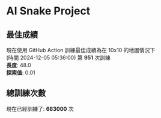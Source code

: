 
# AI Snake Project

## **最佳成績**


















現在使用 GitHub Action 訓練最佳成績為在 10x10 的地圖情況下  
(時間 2024-12-05 05:36:00) 第 **951** 次訓練  
**長度**: 48.0  
**探索值**: 0.01





































## 總訓練次數
現在已經訓練了: **663000** 次

